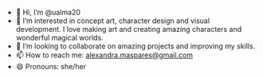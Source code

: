 - 👋 Hi, I’m @ualma20
- 👀 I’m interested in concept art, character design and visual development. I love making art and creating amazing characters and wonderful magical worlds.
- 💞️ I’m looking to collaborate on amazing projects and improving my skills.
- 📫 How to reach me: alexandra.maspares@gmail.com 
- 😄 Pronouns: she/her


<!---
ualma20/ualma20 is a ✨ special ✨ repository because its `README.md` (this file) appears on your GitHub profile.
You can click the Preview link to take a look at your changes.
--->
